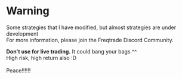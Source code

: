 # Warning
Some strategies that I have modified, but almost strategies are under development <br />
For more information, please join the Freqtrade Discord Community. <br />

**Don't use for live trading.** It could bang your bags ^^<br />
High risk, high return also :D<br />
<br />
Peace!!!!!!<br />
